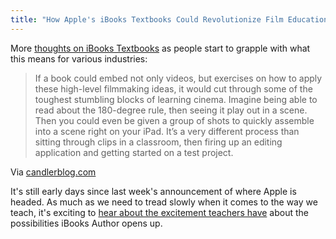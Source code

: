 ```yaml
---
title: "How Apple's iBooks Textbooks Could Revolutionize Film Education"
---
```

<p>More <a href="http://www.candlerblog.com/2012/01/20/ibooks-author/">thoughts on iBooks Textbooks</a> as people start to grapple with what this means for various industries:</p>
<blockquote><p>
  If a book could embed not only videos, but exercises on how to apply these high-level filmmaking ideas, it would cut through some of the toughest stumbling blocks of learning cinema. Imagine being able to read about the 180-degree rule, then seeing it play out in a scene. Then you could even be given a group of shots to quickly assemble into a scene right on your iPad. It’s a very different process than sitting through clips in a classroom, then firing up an editing application and getting started on a test project.
</p></blockquote>
<p>Via <a href="http://www.candlerblog.com/2012/01/20/ibooks-author/">candlerblog.com</a></p>
<p>It's still early days since last week's announcement of where Apple is headed. As much as we need to tread slowly when it comes to the way we teach, it's exciting to <a href="http://speirs.org/blog/2012/1/20/thoughts-on-ibooks.html">hear about the excitement teachers have</a> about the possibilities iBooks Author opens up.</p>
